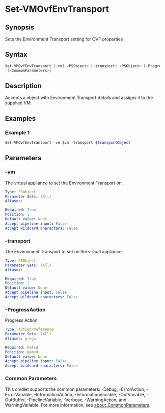 # Set-VMOvfEnvTransport

## Synopsis

Sets the Environment Transport setting for OVF properties

## Syntax

```powershell
Set-VMOvfEnvTransport [-vm] <PSObject> [-transport] <PSObject> [-ProgressAction <ActionPreference>]
 [<CommonParameters>]
```

## Description

Accepts a object with Environment Transport details and assigns it to the supplied VM.

## Examples

### Example 1

```powershell
Set-VMOvfEnvTransport -vm $vm -transport $transportObject
```

## Parameters

### -vm

The virtual appliance to set the Environment Transport on.

```yaml
Type: PSObject
Parameter Sets: (All)
Aliases:

Required: True
Position: 1
Default value: None
Accept pipeline input: False
Accept wildcard characters: False
```

### -transport

The Environment Transport to set on the virtual appliance.

```yaml
Type: PSObject
Parameter Sets: (All)
Aliases:

Required: True
Position: 2
Default value: None
Accept pipeline input: False
Accept wildcard characters: False
```

### -ProgressAction

Progress Action

```yaml
Type: ActionPreference
Parameter Sets: (All)
Aliases: proga

Required: False
Position: Named
Default value: None
Accept pipeline input: False
Accept wildcard characters: False
```

### Common Parameters

This cmdlet supports the common parameters: -Debug, -ErrorAction, -ErrorVariable, -InformationAction, -InformationVariable, -OutVariable, -OutBuffer, -PipelineVariable, -Verbose, -WarningAction, and -WarningVariable. For more information, see [about_CommonParameters](http://go.microsoft.com/fwlink/?LinkID=113216).
